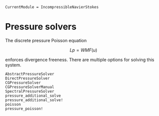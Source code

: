 ```@meta
CurrentModule = IncompressibleNavierStokes
```

# Pressure solvers

The discrete pressure Poisson equation
```math
L p = W M F(u)
```
enforces divergence freeness. There are multiple options for solving this
system.

```@docs
AbstractPressureSolver
DirectPressureSolver
CGPressureSolver
CGPressureSolverManual
SpectralPressureSolver
pressure_additional_solve
pressure_additional_solve!
poisson
pressure_poisson!
```
